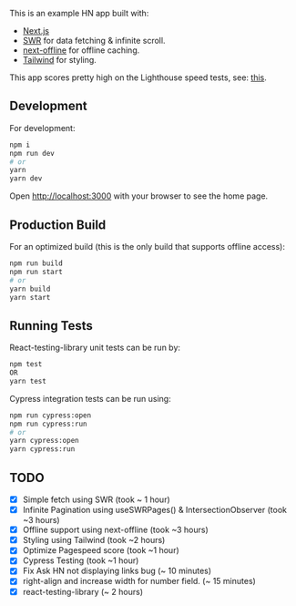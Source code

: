 This is an example HN app built with:

* [Next.js](https://nextjs.org/)
* [SWR](https://swr.now.sh) for data fetching & infinite scroll.
* [next-offline](https://github.com/hanford/next-offline) for offline caching.
* [Tailwind](https://tailwindcss.com) for styling.

This app scores pretty high on the Lighthouse speed tests, see: [this](./lighthouse-score.png).

## Development

For development:

```bash
npm i
npm run dev
# or
yarn
yarn dev
```

Open [http://localhost:3000](http://localhost:3000) with your browser to see the home page.

## Production Build

For an optimized build (this is the only build that supports offline access):

```bash
npm run build
npm run start
# or
yarn build
yarn start
```

## Running Tests

React-testing-library unit tests can be run by:

```bash
npm test
OR
yarn test
```

Cypress integration tests can be run using:

```bash
npm run cypress:open
npm run cypress:run
# or
yarn cypress:open
yarn cypress:run
```

## TODO

- [x] Simple fetch using SWR (took ~ 1 hour)
- [x] Infinite Pagination using useSWRPages() & IntersectionObserver (took ~3 hours)
- [x] Offline support using next-offline (took ~3 hours)
- [x] Styling using Tailwind (took ~2 hours)
- [x] Optimize Pagespeed score (took ~1 hour)
- [x] Cypress Testing (took ~1 hour)
- [x] Fix Ask HN not displaying links bug (~ 10 minutes)
- [x] right-align and increase width for number field. (~ 15 minutes)
- [x] react-testing-library (~ 2 hours)